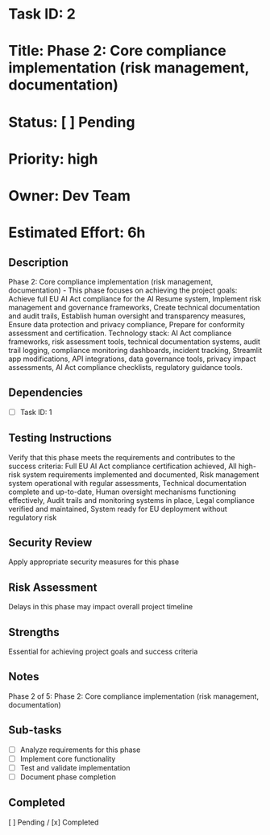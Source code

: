 # Task ID: 2
# Title: Phase 2: Core compliance implementation (risk management, documentation)
# Status: [ ] Pending
# Priority: high
# Owner: Dev Team
# Estimated Effort: 6h

## Description
Phase 2: Core compliance implementation (risk management, documentation) - This phase focuses on achieving the project goals: Achieve full EU AI Act compliance for the AI Resume system, Implement risk management and governance frameworks, Create technical documentation and audit trails, Establish human oversight and transparency measures, Ensure data protection and privacy compliance, Prepare for conformity assessment and certification. Technology stack: AI Act compliance frameworks, risk assessment tools, technical documentation systems, audit trail logging, compliance monitoring dashboards, incident tracking, Streamlit app modifications, API integrations, data governance tools, privacy impact assessments, AI Act compliance checklists, regulatory guidance tools.

## Dependencies
- [ ] Task ID: 1

## Testing Instructions
Verify that this phase meets the requirements and contributes to the success criteria: Full EU AI Act compliance certification achieved, All high-risk system requirements implemented and documented, Risk management system operational with regular assessments, Technical documentation complete and up-to-date, Human oversight mechanisms functioning effectively, Audit trails and monitoring systems in place, Legal compliance verified and maintained, System ready for EU deployment without regulatory risk

## Security Review
Apply appropriate security measures for this phase

## Risk Assessment
Delays in this phase may impact overall project timeline

## Strengths
Essential for achieving project goals and success criteria

## Notes
Phase 2 of 5: Phase 2: Core compliance implementation (risk management, documentation)

## Sub-tasks
- [ ] Analyze requirements for this phase
- [ ] Implement core functionality
- [ ] Test and validate implementation
- [ ] Document phase completion

## Completed
[ ] Pending / [x] Completed